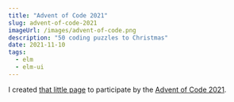 ```yaml
---
title: "Advent of Code 2021"
slug: advent-of-code-2021
imageUrl: /images/advent-of-code.png
description: "50 coding puzzles to Christmas"
date: 2021-11-10
tags:
  - elm
  - elm-ui
---
```


I created [that little page](https://adventofcode.jakobferdinand.at/) to participate by the [Advent of Code 2021](https://adventofcode.com/2021).
